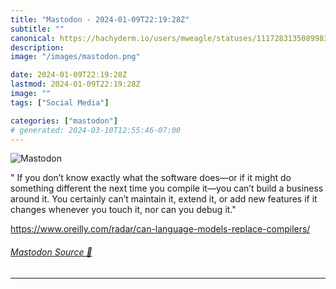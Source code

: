 ```yaml
---
title: "Mastodon - 2024-01-09T22:19:28Z"
subtitle: ""
canonical: https://hachyderm.io/users/mweagle/statuses/111728313508998311
description:
image: "/images/mastodon.png"

date: 2024-01-09T22:19:28Z
lastmod: 2024-01-09T22:19:28Z
image: ""
tags: ["Social Media"]

categories: ["mastodon"]
# generated: 2024-03-10T12:55:46-07:00
---
```

![Mastodon](/images/mastodon.png)

<p>&quot; If you don’t know exactly what the software does—or if it might do something different the next time you compile it—you can’t build a business around it. You certainly can’t maintain it, extend it, or add new features if it changes whenever you touch it, nor can you debug it.&quot;</p><p><a href="https://www.oreilly.com/radar/can-language-models-replace-compilers/" target="_blank" rel="nofollow noopener noreferrer" translate="no"><span class="invisible">https://www.</span><span class="ellipsis">oreilly.com/radar/can-language</span><span class="invisible">-models-replace-compilers/</span></a></p>


###### [Mastodon Source 🐘](https://hachyderm.io/@mweagle/111728313508998311)

___
